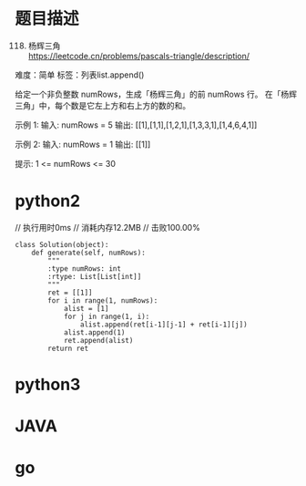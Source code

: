 # 题目描述

118. 杨辉三角  
https://leetcode.cn/problems/pascals-triangle/description/  

难度：简单
标签：列表list.append()

给定一个非负整数 numRows，生成「杨辉三角」的前 numRows 行。
在「杨辉三角」中，每个数是它左上方和右上方的数的和。

示例 1:
输入: numRows = 5
输出: [[1],[1,1],[1,2,1],[1,3,3,1],[1,4,6,4,1]]

示例 2:
输入: numRows = 1
输出: [[1]]

提示:
1 <= numRows <= 30

# python2

// 执行用时0ms
// 消耗内存12.2MB
// 击败100.00%
```
class Solution(object):
    def generate(self, numRows):
        """
        :type numRows: int
        :rtype: List[List[int]]
        """
        ret = [[1]]
        for i in range(1, numRows):
            alist = [1]
            for j in range(1, i):
                alist.append(ret[i-1][j-1] + ret[i-1][j])
            alist.append(1)
            ret.append(alist)
        return ret
```

# python3 

# JAVA

# go
